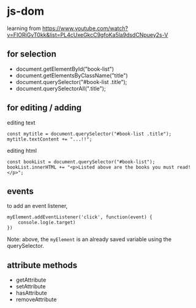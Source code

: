 # js-dom

learning from https://www.youtube.com/watch?v=FIORjGvT0kk&list=PL4cUxeGkcC9gfoKa5la9dsdCNpuey2s-V

## for selection

- document.getElementById("book-list")
- document.getElementsByClassName("title")
- document.querySelector("#book-list .title");
- document.querySelectorAll(".title");

## for editing / adding

editing text

```
const mytitle = document.querySelector("#book-list .title");
mytitle.textContent += "...!!";
```

editing html

```
const bookList = document.querySelector("#book-list");
bookList.innerHTML += "<p>Listed above are the books you must read!</p>";
```

## events

to add an event listener,

```
myElement.addEventListener('click', function(event) {
    console.log(e.target)
})
```

Note: above, the `myElement` is an already saved variable using the querySelector.

## attribute methods

- getAttribute
- setAttribute
- hasAttribute
- removeAttribute
